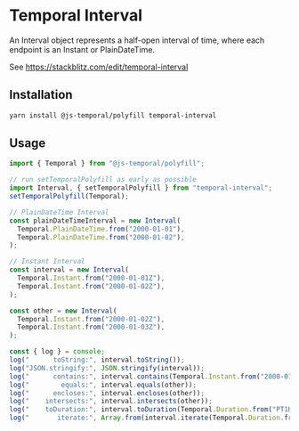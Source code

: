 # Temporal Interval

An Interval object represents a half-open interval of time, where each endpoint is an Instant or PlainDateTime.

See https://stackblitz.com/edit/temporal-interval

## Installation

```sh
yarn install @js-temporal/polyfill temporal-interval
```

## Usage

```ts
import { Temporal } from "@js-temporal/polyfill";

// run setTemporalPolyfill as early as possible
import Interval, { setTemporalPolyfill } from "temporal-interval";
setTemporalPolyfill(Temporal);

// PlainDateTime Interval
const plainDateTimeInterval = new Interval(
  Temporal.PlainDateTime.from("2000-01-01"),
  Temporal.PlainDateTime.from("2000-01-02"),
);

// Instant Interval
const interval = new Interval(
  Temporal.Instant.from("2000-01-01Z"),
  Temporal.Instant.from("2000-01-02Z"),
);

const other = new Interval(
  Temporal.Instant.from("2000-01-02Z"),
  Temporal.Instant.from("2000-01-03Z"),
);

const { log } = console;
log("      toString:", interval.toString());
log("JSON.stringify:", JSON.stringify(interval));
log("      contains:", interval.contains(Temporal.Instant.from("2000-01-01Z")));
log("        equals:", interval.equals(other));
log("      encloses:", interval.encloses(other));
log("    intersects:", interval.intersects(other));
log("    toDuration:", interval.toDuration(Temporal.Duration.from("PT1H")));
log("       iterate:", Array.from(interval.iterate(Temporal.Duration.from("PT1H"))));
```
